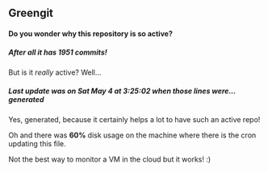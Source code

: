 ## Greengit

#### Do you wonder why this repository is so active?

##### After all it has 1951 commits!

But is it *really* active? Well...

##### Last update was on Sat May 4 at 3:25:02 when those lines were... generated

Yes, generated, because it certainly helps a lot to have such an active repo!

Oh and there was **60%** disk usage on the machine
where there is the cron updating this file.

Not the best way to monitor a VM in the cloud but it works! :)
